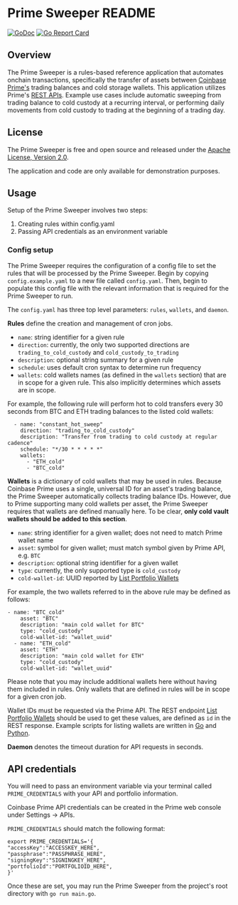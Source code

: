 # Prime Sweeper README

[![GoDoc](https://godoc.org/github.com/coinbase-samples/prime-sweeper-go?status.svg)](https://godoc.org/github.com/coinbase-samples/prime-sweeper-go)
[![Go Report Card](https://goreportcard.com/badge/coinbase-samples/prime-sweeper-go)](https://goreportcard.com/report/coinbase-samples/prime-sweeper-go)

## Overview

The Prime Sweeper is a rules-based reference application that automates onchain transactions, specifically the transfer of assets between [Coinbase Prime's](https://prime.coinbase.com) trading balances and cold storage wallets. This application utilizes Prime's [REST APIs](https://docs.cloud.coinbase.com/prime/docs/introduction). Example use cases include automatic sweeping from trading balance to cold custody at a recurring interval, or performing daily movements from cold custody to trading at the beginning of a trading day.

## License

The Prime Sweeper is free and open source and released under the [Apache License, Version 2.0](LICENSE).

The application and code are only available for demonstration purposes.

## Usage

Setup of the Prime Sweeper involves two steps:
1. Creating rules within config.yaml
2. Passing API credentials as an environment variable 

### Config setup
The Prime Sweeper requires the configuration of a config file to set the rules that will be processed by the Prime Sweeper. Begin by copying `config.example.yaml` to a new file called `config.yaml`. Then, begin to populate this config file with the relevant information that is required for the Prime Sweeper to run. 

The `config.yaml` has three top level parameters: `rules`, `wallets`, and `daemon`.

**Rules** define the creation and management of cron jobs. 

- `name`: string identifier for a given rule 
- `direction`: currently, the only two supported directions are `trading_to_cold_custody` and `cold_custody_to_trading`
- `description`: optional string summary for a given rule
- `schedule`: uses default cron syntax to determine run frequency
- `wallets`: cold wallets names (as defined in the `wallets` section) that are in scope for a given rule. This also implicitly determines which assets are in scope. 

For example, the following rule will perform hot to cold transfers every 30 seconds from BTC and ETH trading balances to the listed cold wallets: 

```
  - name: "constant_hot_sweep"
    direction: "trading_to_cold_custody"
    description: "Transfer from trading to cold custody at regular cadence"
    schedule: "*/30 * * * * *"
    wallets:
      - "ETH_cold"
      - "BTC_cold"
```

**Wallets** is a dictionary of cold wallets that may be used in rules. Because Coinbase Prime uses a single, universal ID for an asset's trading balance, the Prime Sweeper automatically collects trading balance IDs. However, due to Prime supporting many cold wallets per asset, the Prime Sweeper requires that wallets are defined manually here. To be clear, **only cold vault wallets should be added to this section**.

- `name`: string identifier for a given wallet; does not need to match Prime wallet name 
- `asset`: symbol for given wallet; must match symbol given by Prime API, e.g. `BTC`
- `description`: optional string identifier for a given wallet
- `type`: currently, the only supported type is `cold_custody`
- `cold-wallet-id`: UUID reported by [List Portfolio Wallets](https://docs.cloud.coinbase.com/prime/reference/primerestapi_getwallets)

For example, the two wallets referred to in the above rule may be defined as follows: 

```
- name: "BTC_cold"
    asset: "BTC"
    description: "main cold wallet for BTC"
    type: "cold_custody"
    cold-wallet-id: "wallet_uuid"
  - name: "ETH_cold"
    asset: "ETH"
    description: "main cold wallet for ETH"
    type: "cold_custody"
    cold-wallet-id: "wallet_uuid"
```

Please note that you may include additional wallets here without having them included in rules. Only wallets that are defined in rules will be in scope for a given cron job.

Wallet IDs must be requested via the Prime API. The REST endpoint [List Portfolio Wallets](https://docs.cloud.coinbase.com/prime/reference/primerestapi_getwallets) should be used to get these values, are defined as `id` in the REST response. Example scripts for listing wallets are written in [Go](https://github.com/coinbase-samples/prime-cli) and [Python](https://github.com/coinbase-samples/prime-scripts-py/blob/main/REST/prime_list_wallets.py).

**Daemon** denotes the timeout duration for API requests in seconds. 

## API credentials 

You will need to pass an environment variable via your terminal called `PRIME_CREDENTIALS` with your API and portfolio information.

Coinbase Prime API credentials can be created in the Prime web console under Settings -> APIs. 

`PRIME_CREDENTIALS` should match the following format:

```
export PRIME_CREDENTIALS='{
"accessKey":"ACCESSKEY_HERE",
"passphrase":"PASSPHRASE_HERE",
"signingKey":"SIGNINGKEY_HERE",
"portfolioId":"PORTFOLIOID_HERE",
}'
```

Once these are set, you may run the Prime Sweeper from the project's root directory with `go run main.go`.
